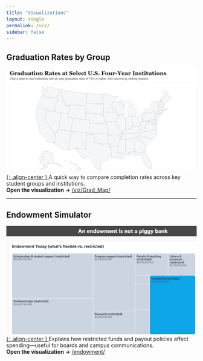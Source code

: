 ```yaml
---
title: "Visualizations"
layout: single
permalink: /viz/
sidebar: false
---
```


## Graduation Rates by Group
[![Graduation Rates by Group](/images/grad_map_thumb.png){: .align-center } ](/viz/Grad_Map/)
A quick way to compare completion rates across key student groups and institutions.  
**Open the visualization →** [/viz/Grad_Map/](/viz/Grad_Map/)

---

## Endowment Simulator
[![Endowment Simulator](/images/endowment_thumb.png){: .align-center } ](/endowment/)
Explains how restricted funds and payout policies affect spending—useful for boards and campus communications.  
**Open the visualization →** [/endowment/](/endowment/)
